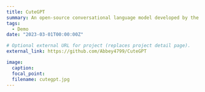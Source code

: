 ```yaml
---
title: CuteGPT
summary: An open-source conversational language model developed by the Knowledge Works Research Laboratory at Fudan University.
tags:
  - Demo
date: "2023-03-01T00:00:00Z"

# Optional external URL for project (replaces project detail page).
external_link: https://github.com/Abbey4799/CuteGPT

image:
  caption: 
  focal_point: 
  filename: cutegpt.jpg
---
```

